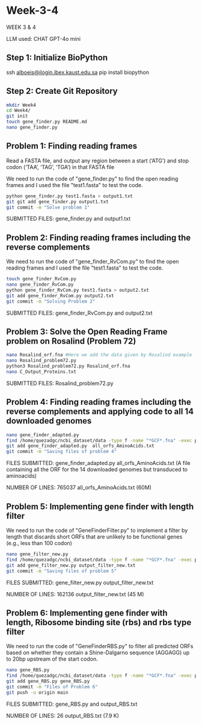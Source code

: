 # Week-3-4
WEEK 3 & 4

LLM used: CHAT GPT-4o mini
## Step 1: Initialize BioPython

ssh alboeis@ilogin.ibex.kaust.edu.sa
pip install biopython
## Step 2: Create Git Repository
```bash 
mkdir Week4
cd Week4/
git init
touch gene_finder.py README.md
nano gene_finder.py
```
## Problem 1: Finding reading frames

Read a FASTA file, and output any region between a start (‘ATG’) and stop codon (‘TAA’, ‘TAG’, ‘TGA’) in that FASTA file

We need to run the code of "gene_finder.py" to find the open reading frames and I used the file "test1.fasta" to test the code.
```bash
python gene_finder.py test1.fasta > output1.txt
git git add gene_finder.py output1.txt
git commit -m "Solve problem 1"
```

SUBMITTED FILES: gene_finder.py and output1.txt


## Problem 2: Finding reading frames including the reverse complements

We need to run the code of "gene_finder_RvCom.py" to find the open reading frames and I used the file "test1.fasta" to test the code.
```bash
touch gene_finder_RvCom.py
nano gene_finder_RvCom.py 
python gene_finder_RvCom.py test1.fasta > output2.txt
git add gene_finder_RvCom.py output2.txt
git commit -m "Solving Problem 2"
```
SUBMITTED FILES: gene_finder_RvCom.py and output2.txt

## Problem 3: Solve the Open Reading Frame problem on Rosalind (Problem 72)
```bash
nano Rosalind_orf.fna #Here we add the data given by Rosalind example
nano Rosalind_problem72.py
python3 Rosalind_problem72.py Rosalind_orf.fna
nano C_Output_Proteins.txt
```
SUBMITTED FILES: Rosalind_problem72.py

## Problem 4: Finding reading frames including the reverse complements and applying code to all 14 downloaded genomes
```bash
nano gene_finder_adapted.py 
find /home/quezadgc/ncbi_dataset/data -type f -name "*GCF*.fna" -exec python gene_finder_adapted.py {} all_orfs_adapted.txt \;
git add gene_finder_adapted.py  all_orfs_AminoAcids.txt
git commit -m "Saving files of problem 4"
```
FILES SUBMITTED: gene_finder_adapted.py all_orfs_AminoAcids.txt (A file containing all the ORF for the 14 downloaded genomes but transduced to aminoacids)

NUMBER OF LINES: 765037 all_orfs_AminoAcids.txt (60M)

## Problem 5: Implementing gene finder with length filter

We need to run the code of "GeneFinderFilter.py" to implement a filter by length that discards short ORFs that are unlikely to be functional genes (e.g., less than 100 codon)
```bash
nano gene_filter_new.py
find /home/quezadgc/ncbi_dataset/data -type f -name "*GCF*.fna" -exec python gene_filter_new.py {} output_filter_new.txt -l 100 \;
git add gene_filter_new.py output_filter_new.txt
git commit -m "Saving files of problem 5"
```
FILES SUBMITTED: gene_filter_new.py output_filter_new.txt

NUMBER OF LINES: 162136 output_filter_new.txt (45 M)

## Problem 6: Implementing gene finder with length, Ribosome binding site (rbs) and rbs type filter

We need to run the code of "GeneFinderRBS.py" to filter all predicted ORFs based on whether they contain a Shine-Dalgarno sequence (AGGAGG) up to 20bp upstream of the start codon.
```bash
nano gene_RBS.py
find /home/quezadgc/ncbi_dataset/data -type f -name "*GCF*.fna" -exec python gene_RBS.py {} output_RBS.txt -l 100 -r AGGAGG -u 20 \;
git add gene_RBS.py gene_RBS.py
git commit -m "Files of Problem 6"
git push -u origin main
```
FILES SUBMITTED: gene_RBS.py and output_RBS.txt

NUMBER OF LINES: 26 output_RBS.txt (7.9 K)
